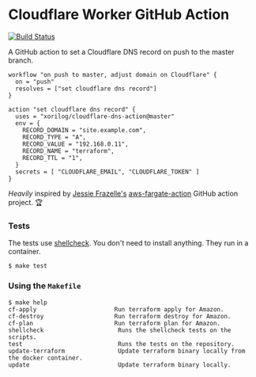 # Cloudflare Worker GitHub Action

[![Build Status](https://travis-ci.org/xorilog/cloudflare-dns-action.svg?branch=master)](https://travis-ci.org/xorilog/cloudflare-dns-action)

A GitHub action to set a Cloudflare DNS record on push to the master branch. 

```hcl
workflow "on push to master, adjust domain on Cloudflare" {
  on = "push"
  resolves = ["set cloudflare dns record"]
}

action "set cloudflare dns record" {
  uses = "xorilog/cloudflare-dns-action@master"
  env = {
    RECORD_DOMAIN = "site.example.com",
    RECORD_TYPE = "A",
    RECORD_VALUE = "192.168.0.11",
    RECORD_NAME = "terraform",
    RECORD_TTL = "1",
  }
  secrets = [ "CLOUDFLARE_EMAIL", "CLOUDFLARE_TOKEN" ]
}
```

_Heavily_ inspired by [Jessie Frazelle's](https://twitter.com/jessfraz) [aws-fargate-action](https://github.com/jessfraz/aws-fargate-action) GitHub action project. :trophy:

### Tests

The tests use [shellcheck](https://github.com/koalaman/shellcheck). You don't
need to install anything. They run in a container. 

```console
$ make test
```

### Using the `Makefile`

```console
$ make help
cf-apply                      Run terraform apply for Amazon.
cf-destroy                    Run terraform destroy for Amazon.
cf-plan                       Run terraform plan for Amazon.
shellcheck                     Runs the shellcheck tests on the scripts.
test                           Runs the tests on the repository.
update-terraform               Update terraform binary locally from the docker container.
update                         Update terraform binary locally.
```
